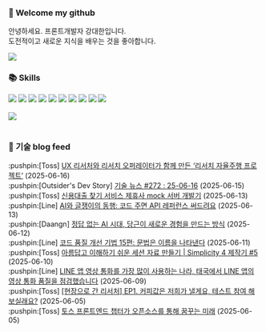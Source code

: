 ### 👋 Welcome my github

안녕하세요. 프론트개발자 강대한입니다.
<br>
도전적이고 새로운 지식을 배우는 것을 좋아합니다.

<!--
![header](https://capsule-render.vercel.app/api?type=Waving&color=auto&height=300&section=header&text=Welcome&fontAlignY=40&desc=KangDaeHan%20github%20&descSize=20&descAlignY=55&animation=fadeIn&fontSize=90)

**KangDaeHan/KangDaeHan** is a ✨ _special_ ✨ repository because its `README.md` (this file) appears on your GitHub profile.

Here are some ideas to get you started:

- 🔭 I’m currently working on ...
- 🌱 I’m currently learning ...
- 👯 I’m looking to collaborate on ...
- 🤔 I’m looking for help with ...
- 💬 Ask me about ...
- 📫 How to reach me: ...
- 😄 Pronouns: ...
- ⚡ Fun fact: ...
-->

<a href="https://twinfamily.github.io" target="_blank"><img src="https://img.shields.io/badge/Blog-121D33?style=flat-square&logo=blogger&logoColor=ffffff"/></a>

### :books: Skills
<a href="#" target="_blank"><img src="https://img.shields.io/badge/React-61DAFB?style=flat-square&logo=react&logoColor=ffffff"/></a>
<a href="#" target="_blank"><img src="https://img.shields.io/badge/Html5-E34F26?style=flat-square&logo=html5&logoColor=ffffff"/></a>
<a href="#" target="_blank"><img src="https://img.shields.io/badge/Javascript-F7DF1E?style=flat-square&logo=javascript&logoColor=ffffff"/></a>
<a href="#" target="_blank"><img src="https://img.shields.io/badge/Cssmodules-000000?style=flat-square&logo=cssmodules&logoColor=ffffff"/></a>
<a href="#" target="_blank"><img src="https://img.shields.io/badge/Node.js-339933?style=flat-square&logo=nodedotjs&logoColor=ffffff"/></a>
<a href="#" target="_blank"><img src="https://img.shields.io/badge/Typescript-3178C6?style=flat-square&logo=typescript&logoColor=ffffff"/></a>
<a href="#" target="_blank"><img src="https://img.shields.io/badge/Git-F05032?style=flat-square&logo=git&logoColor=ffffff"/></a>
<a href="#" target="_blank"><img src="https://img.shields.io/badge/Gitlab-FC6D26?style=flat-square&logo=gitlab&logoColor=ffffff"/></a>
<a href="#" target="_blank"><img src="https://img.shields.io/badge/Webpack-8DD6F9?style=flat-square&logo=webpack&logoColor=ffffff"/></a>
<a href="#" target="_blank"><img src="https://img.shields.io/badge/Vite-646CFF?style=flat-square&logo=vite&logoColor=ffffff"/></a>
<br><br>
<img src="https://github-readme-stats.vercel.app/api/top-langs/?username=KangDaeHan&layout=compact">
<br><br>
### :round_pushpin: 기술 blog feed
<!-- BLOG-POST-LIST:START --><div>:pushpin:[Toss] <a target="_blank" href="https://toss.tech/article/37329">UX 리서처와 리서치 오퍼레이터가 함께 만든 ‘리서치 자율주행 프로젝트’</a> (2025-06-16)</div><div>:pushpin:[Outsider's Dev Story] <a target="_blank" href="https://blog.outsider.ne.kr/1765">기술 뉴스 #272 : 25-06-16</a> (2025-06-15)</div><div>:pushpin:[Toss] <a target="_blank" href="https://toss.tech/article/credit-loan-partner-mock-server">신용대출 찾기 서비스 제휴사 mock 서버 개발기</a> (2025-06-13)</div><div>:pushpin:[Line] <a target="_blank" href="https://techblog.lycorp.co.jp/ko/give-me-the-code-and-then-ai-and-i-will-provide-the-api-reference-for-you">AI와 글쟁이의 동행: 코드 주면 API 레퍼런스 써드려요</a> (2025-06-13)</div><div>:pushpin:[Daangn] <a target="_blank" href="https://medium.com/daangn/%EC%A0%95%EB%8B%B5-%EC%97%86%EB%8A%94-ai-%EC%8B%9C%EB%8C%80-%EB%8B%B9%EA%B7%BC%EC%9D%B4-%EC%83%88%EB%A1%9C%EC%9A%B4-%EA%B2%BD%ED%97%98%EC%9D%84-%EB%A7%8C%EB%93%9C%EB%8A%94-%EB%B0%A9%EC%8B%9D-05668d4d9dff?source=rss----4505f82a2dbd---4">정답 없는 AI 시대, 당근이 새로운 경험을 만드는 방식</a> (2025-06-12)</div><div>:pushpin:[Line] <a target="_blank" href="https://techblog.lycorp.co.jp/ko/techniques-for-improving-code-quality-15">코드 품질 개선 기법 15편: 문법은 이름을 나타낸다</a> (2025-06-11)</div><div>:pushpin:[Toss] <a target="_blank" href="https://toss.tech/article/37325">아름답고 이해하기 쉬운 세션 자료 만들기 | Simplicity 4 제작기 #5</a> (2025-06-10)</div><div>:pushpin:[Line] <a target="_blank" href="https://techblog.lycorp.co.jp/ko/thailand-call-quality-report">LINE 앱 영상 통화를 가장 많이 사용하는 나라, 태국에서 LINE 앱의 영상 통화 품질을 점검했습니다</a> (2025-06-09)</div><div>:pushpin:[Toss] <a target="_blank" href="https://toss.tech/article/34897">[현장으로 간 리서처] EP1. 커피값은 저희가 낼게요, 테스트 참여 해보실래요?</a> (2025-06-05)</div><div>:pushpin:[Toss] <a target="_blank" href="https://toss.tech/article/toss-oss-committee">토스 프론트엔드 챕터가 오픈소스를 통해 꿈꾸는 미래</a> (2025-06-05)</div><!-- BLOG-POST-LIST:END -->

<!-- ![Anurag's GitHub stats](https://github-readme-stats.vercel.app/api?username=KangDaeHan&show_icons=true&theme=radical) -->
